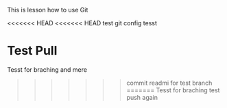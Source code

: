 This is lesson how to use Git

<<<<<<< HEAD
<<<<<<< HEAD
test git config
tesst

Test Pull
=======
Tesst for braching and mere
>>>>>>> commit readmi for test branch
=======
Tesst for braching
>>>>>>> test push again
